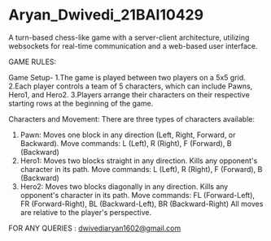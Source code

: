 # Aryan_Dwivedi_21BAI10429
A turn-based chess-like game with a server-client architecture, utilizing websockets for real-time communication and a web-based user interface.

GAME RULES:

Game Setup-
1.The game is played between two players on a 5x5 grid.
2.Each player controls a team of 5 characters, which can include Pawns, Hero1, and Hero2.
3.Players arrange their characters on their respective starting rows at the beginning of the game.

Characters and Movement:
There are three types of characters available:
 1. Pawn:
Moves one block in any direction (Left, Right, Forward, or Backward).
Move commands: L (Left), R (Right), F (Forward), B (Backward)
2. Hero1:
Moves two blocks straight in any direction.
Kills any opponent's character in its path.
Move commands: L (Left), R (Right), F (Forward), B (Backward)
3. Hero2:
Moves two blocks diagonally in any direction.
Kills any opponent's character in its path.
Move commands: FL (Forward-Left), FR (Forward-Right), BL (Backward-Left), BR (Backward-Right)
All moves are relative to the player's perspective.


FOR ANY QUERIES :
dwivediaryan1602@gmail.com


